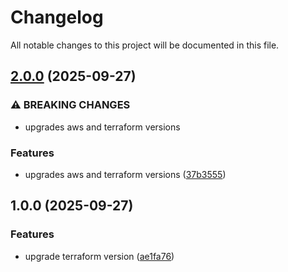 # Changelog

All notable changes to this project will be documented in this file.

## [2.0.0](https://github.com/RobertYoung/terraform-aws-static-site-s3-https/compare/v1.0.0...v2.0.0) (2025-09-27)


### ⚠ BREAKING CHANGES

* upgrades aws and terraform versions

### Features

* upgrades aws and terraform versions ([37b3555](https://github.com/RobertYoung/terraform-aws-static-site-s3-https/commit/37b3555bc0e95ab6e5c1d581deceb1d55176c3b1))

## 1.0.0 (2025-09-27)


### Features

* upgrade terraform version ([ae1fa76](https://github.com/RobertYoung/terraform-aws-static-site-s3-https/commit/ae1fa76629133f8ed08557afaa8008fca0cdc06a))
